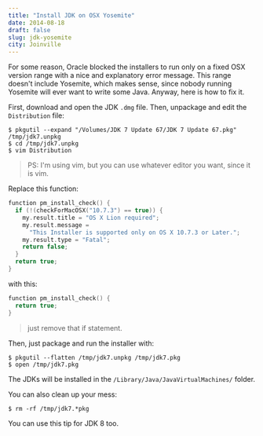 ```yaml
---
title: "Install JDK on OSX Yosemite"
date: 2014-08-18
draft: false
slug: jdk-yosemite
city: Joinville
---
```


For some reason, Oracle blocked the installers to run only on a fixed OSX version range with a nice and explanatory error message. This range doesn't include Yosemite, which makes sense, since nobody running Yosemite will ever want to write some Java. Anyway, here is how to fix it.

First, download and open the JDK `.dmg` file. Then, unpackage and edit the `Distribution` file:

```
$ pkgutil --expand "/Volumes/JDK 7 Update 67/JDK 7 Update 67.pkg" /tmp/jdk7.unpkg
$ cd /tmp/jdk7.unpkg
$ vim Distribution
```

> PS: I'm using vim, but you can use whatever editor you want, since it is vim.

Replace this function:

```c
function pm_install_check() {
  if (!(checkForMacOSX("10.7.3") == true)) {
    my.result.title = "OS X Lion required";
    my.result.message =
      "This Installer is supported only on OS X 10.7.3 or Later.";
    my.result.type = "Fatal";
    return false;
  }
  return true;
}
```

with this:

```c
function pm_install_check() {
  return true;
}
```

> just remove that if statement.

Then, just package and run the installer with:

```
$ pkgutil --flatten /tmp/jdk7.unpkg /tmp/jdk7.pkg
$ open /tmp/jdk7.pkg
```

The JDKs will be installed in the `/Library/Java/JavaVirtualMachines/` folder.

You can also clean up your mess:

```
$ rm -rf /tmp/jdk7.*pkg
```

You can use this tip for JDK 8 too.